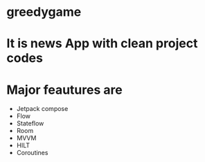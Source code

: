 # greedygame

# It is news App with clean project codes 

# Major feautures are 
 - Jetpack compose
 - Flow
 - Stateflow
 - Room 
 - MVVM
 - HILT
 - Coroutines
 
